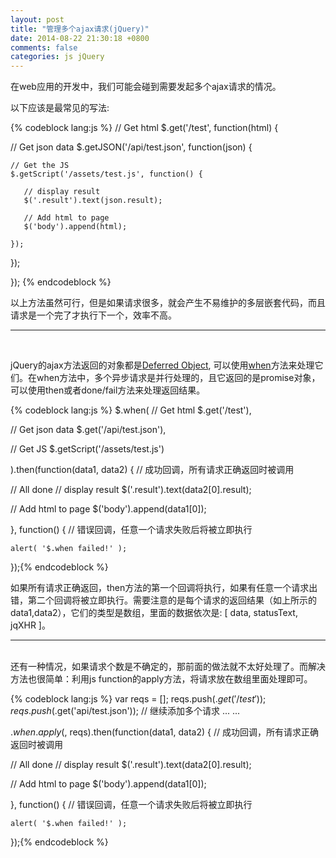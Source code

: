 ```yaml
---
layout: post
title: "管理多个ajax请求(jQuery)"
date: 2014-08-22 21:30:18 +0800
comments: false
categories: js jQuery
---
```

  在web应用的开发中，我们可能会碰到需要发起多个ajax请求的情况。<br/>

  以下应该是最常见的写法:

{% codeblock lang:js %}
// Get html
$.get('/test', function(html) {

  // Get json data
  $.getJSON('/api/test.json', function(json) {
    
    // Get the JS
    $.getScript('/assets/test.js', function() {

       // display result
       $('.result').text(json.result);

       // Add html to page
       $('body').append(html);

    });

  });

});
{% endcodeblock %}

以上方法虽然可行，但是如果请求很多，就会产生不易维护的多层嵌套代码，而且请求是一个完了才执行下一个，效率不高。<br/><!-- more -->
___
<br/>

jQuery的ajax方法返回的对象都是[Deferred Object](http://api.jquery.com/category/deferred-object/), 可以使用[when](http://api.jquery.com/jQuery.when/)方法来处理它们。在when方法中，多个异步请求是并行处理的，且它返回的是promise对象，可以使用then或者done/fail方法来处理返回结果。

{% codeblock lang:js %}
$.when(
  // Get html
  $.get('/test'),

  // Get json data
  $.get('/api/test.json'),

  // Get JS
  $.getScript('/assets/test.js')

).then(function(data1, data2) {	// 成功回调，所有请求正确返回时被调用

  // All done
  // display result
  $('.result').text(data2[0].result);

  // Add html to page
  $('body').append(data1[0]);

}, function() { // 错误回调，任意一个请求失败后将被立即执行

	alert( '$.when failed!' );

});{% endcodeblock %}

如果所有请求正确返回，then方法的第一个回调将执行，如果有任意一个请求出错，第二个回调将被立即执行。需要注意的是每个请求的返回结果（如上所示的data1,data2），它们的类型是数组，里面的数据依次是: [ data, statusText, jqXHR ]。
___
<br/>
还有一种情况，如果请求个数是不确定的，那前面的做法就不太好处理了。而解决方法也很简单：利用js function的apply方法，将请求放在数组里面处理即可。

{% codeblock lang:js %}
var reqs = [];
reqs.push($.get('/test'));
reqs.push($.get('api/test.json'));
// 继续添加多个请求
...
...

$.when.apply($, reqs).then(function(data1, data2) {	// 成功回调，所有请求正确返回时被调用

  // All done
  // display result
  $('.result').text(data2[0].result);

  // Add html to page
  $('body').append(data1[0]);

}, function() { // 错误回调，任意一个请求失败后将被立即执行

	alert( '$.when failed!' );

});{% endcodeblock %}